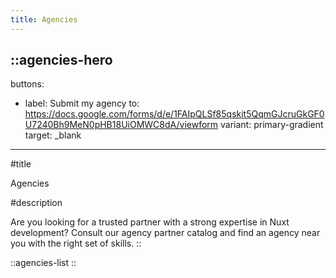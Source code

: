 ```yaml
---
title: Agencies
---
```


::agencies-hero
---
buttons:
  - label: Submit my agency
    to: https://docs.google.com/forms/d/e/1FAIpQLSf85qskit5QqmGJcruGkGF0U7240Bh9MeN0pHB18UiOMWC8dA/viewform
    variant: primary-gradient
    target: _blank
---
#title

Agencies

#description

Are you looking for a trusted partner with a strong expertise in Nuxt development? Consult our agency partner catalog and find an agency near you with the right set of skills.
::

::agencies-list
::
